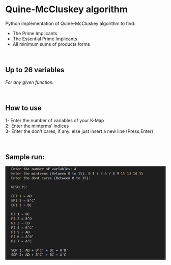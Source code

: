 # Quine-McCluskey algorithm
Python implementation of Quine–McCluskey algorithm to find:  
* The Prime Implicants  
* The Essential Prime Implicants  
* All minimum sums of products forms  
  
<br>

## Up to 26 variables
_For any given function._

<br>

## How to use
1- Enter the number of variables of your K-Map  
2- Enter the minterms' indices  
3- Enter the don't cares, if any. else just insert a new line (Press Enter)

<br>

## Sample run:

![](/imgs/Sample.jpg "Sample Run")